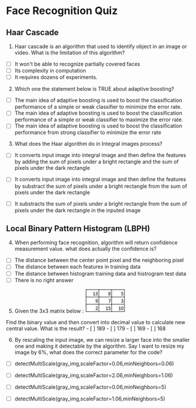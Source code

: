 # Face Recognition Quiz

## Haar Cascade
1. Haar cascade is an algorithm that used to identify object in an image or video. What is the limitation of this algorithm?
  - [ ] It won't be able to recognize partially covered faces 
  - [ ] Its complexity in computation
  - [ ] It requires dozens of experiments.

2. Which one the statement below is TRUE about adaptive boosting?
  - [ ] The main idea of adaptive boosting is used to boost the classification performance of a simple or weak classifier to minimize the error rate.
  - [ ] The main idea of adaptive boosting is used to boost the classification performance of a simple or weak classifier to maximize the error rate.
  - [ ] The main idea of adaptive boosting is used to boost the classification performance from strong classifier to minimize the error rate
  
3. What does the Haar algorithm do in Integral images process?
  - [ ] It converts input image into integral image and then define the features by adding the sum of pixels under a bright rectangle and the sum of pixels under the dark rectangle
  - [ ] It converts input image into integral image and then define the features by substract the sum of pixels under a bright rectangle from the sum of pixels under the dark rectangle
  - [ ] It substracts the sum of pixels under a bright rectangle from the sum of pixels under the dark rectangle in the inputed image
  

## Local Binary Pattern Histogram (LBPH)
4. When performing face recognition, algorithm will return confidence measurement value. what does actually the confidence is?
  - [ ] The distance between the center point pixel and the neighboring pixel
  - [ ] The distance between each features in training data
  - [ ] The distance between histogram training data and histrogram test data
  - [ ] There is no right answer

5. Given the 3x3 matrix below :
	![3x3 matrix](kuis.JPG)

	
Find the binary value and then convert into decimal value to calculate new central value. What is the   result?
	- [ ] 189
	- [ ] 179
	- [ ] 169
	- [ ] 168

6. By rescaling the input image, we can resize a larger face into the smaller one and making it detectable by the algorithm. Say I want to resize my image by 6%, what does the correct parameter for the code?
 - [ ] detectMultiScale(gray_img,scaleFactor=0.06,minNeighbors=0.06)
 - [ ] detectMultiScale(gray_img,scaleFactor=2.06,minNeighbors=1.06)
 - [ ] detectMultiScale(gray_img,scaleFactor=0.06,minNeighbors=5)
 - [ ] detectMultiScale(gray_img,scaleFactor=1.06,minNeighbors=5)
 


